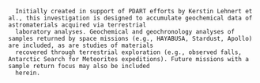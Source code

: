 
      Initially created in support of PDART efforts by Kerstin Lehnert et al., this investigation is designed to accumulate geochemical data of astromaterials acquired via terrestrial 
      laboratory analyses. Geochemical and geochronology analyses of samples returned by space missions (e.g., HAYABUSA, Stardust, Apollo) are included, as are studies of materials 
      recovered through terrestrial exploration (e.g., observed falls, Antarctic Search for Meteorites expeditions). Future missions with a sample return focus may also be included 
      herein.
    